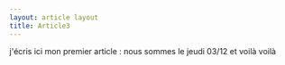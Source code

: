 ```yaml
---
layout: article layout
title: Article3
---
```




j'écris ici mon premier article : nous sommes le jeudi 03/12 et voilà voilà
